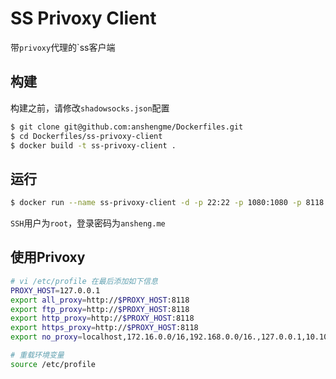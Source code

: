 # SS Privoxy Client

带`privoxy`代理的`ss客户端

## 构建

构建之前，请修改`shadowsocks.json`配置

```bash
$ git clone git@github.com:anshengme/Dockerfiles.git
$ cd Dockerfiles/ss-privoxy-client
$ docker build -t ss-privoxy-client .
```

## 运行

```bash
$ docker run --name ss-privoxy-client -d -p 22:22 -p 1080:1080 -p 8118:8118 ss-privoxy-client
```

`SSH`用户为`root`，登录密码为`ansheng.me`

## 使用Privoxy

```bash
# vi /etc/profile 在最后添加如下信息
PROXY_HOST=127.0.0.1
export all_proxy=http://$PROXY_HOST:8118
export ftp_proxy=http://$PROXY_HOST:8118
export http_proxy=http://$PROXY_HOST:8118
export https_proxy=http://$PROXY_HOST:8118
export no_proxy=localhost,172.16.0.0/16,192.168.0.0/16.,127.0.0.1,10.10.0.0/16

# 重载环境变量
source /etc/profile
```
